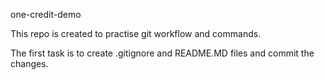 one-credit-demo

This repo is created to practise git workflow and commands.

The first task is to create .gitignore and README.MD files and commit the changes.

